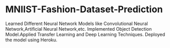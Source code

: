# MNIIST-Fashion-Dataset-Prediction
Learned Different Neural Network Models like Convolutional Neural Network,Artificial Neural Network,etc. Implemented Object Detection Model.Applied Transfer Learning and Deep Learning Techniques. Deployed the model using Heroku.
